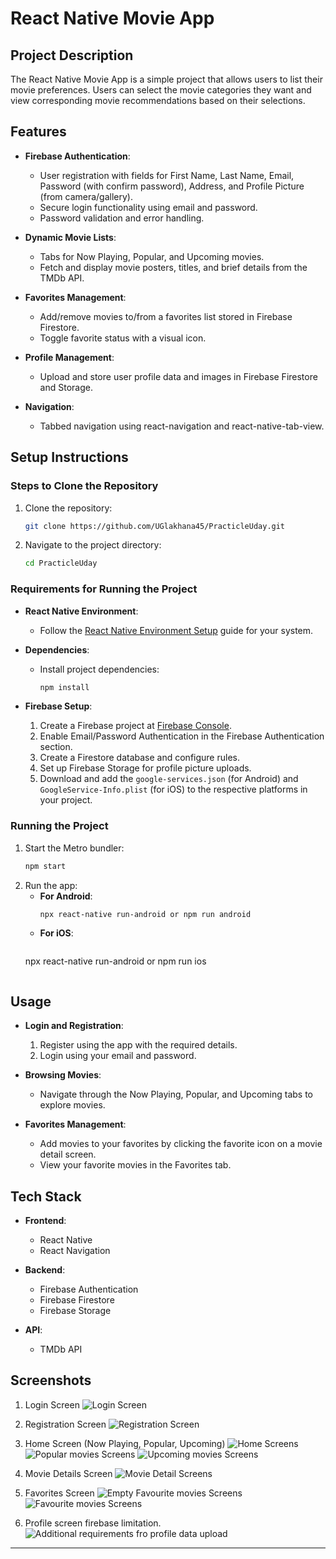 # React Native Movie App

## Project Description
The React Native Movie App is a simple project that allows users to list their movie preferences. Users can select the movie categories they want and view corresponding movie recommendations based on their selections.

## Features
- **Firebase Authentication**:
  - User registration with fields for First Name, Last Name, Email, Password (with confirm password), Address, and Profile Picture (from camera/gallery).
  - Secure login functionality using email and password.
  - Password validation and error handling.

- **Dynamic Movie Lists**:
  - Tabs for Now Playing, Popular, and Upcoming movies.
  - Fetch and display movie posters, titles, and brief details from the TMDb API.

- **Favorites Management**:
  - Add/remove movies to/from a favorites list stored in Firebase Firestore.
  - Toggle favorite status with a visual icon.

- **Profile Management**:
  - Upload and store user profile data and images in Firebase Firestore and Storage.

- **Navigation**:
  - Tabbed navigation using react-navigation and react-native-tab-view.

## Setup Instructions

### Steps to Clone the Repository
1. Clone the repository:
   ```bash
   git clone https://github.com/UGlakhana45/PracticleUday.git
   ```
2. Navigate to the project directory:
   ```bash
   cd PracticleUday
   ```

### Requirements for Running the Project

- **React Native Environment**:
  - Follow the [React Native Environment Setup](https://reactnative.dev/docs/environment-setup) guide for your system.

- **Dependencies**:
  - Install project dependencies:
    ```bash
    npm install
    ```

- **Firebase Setup**:
  1. Create a Firebase project at [Firebase Console](https://console.firebase.google.com/).
  2. Enable Email/Password Authentication in the Firebase Authentication section.
  3. Create a Firestore database and configure rules.
  4. Set up Firebase Storage for profile picture uploads.
  5. Download and add the `google-services.json` (for Android) and `GoogleService-Info.plist` (for iOS) to the respective platforms in your project.

### Running the Project
1. Start the Metro bundler:
   ```bash
   npm start
   ```
2. Run the app:
   - **For Android**:
     ```bash
     npx react-native run-android or npm run android
     ```
   - **For iOS**:
     ```bash
    npx react-native run-android or npm run ios 
     ```

## Usage

- **Login and Registration**:
  1. Register using the app with the required details.
  2. Login using your email and password.

- **Browsing Movies**:
  - Navigate through the Now Playing, Popular, and Upcoming tabs to explore movies.

- **Favorites Management**:
  - Add movies to your favorites by clicking the favorite icon on a movie detail screen.
  - View your favorite movies in the Favorites tab.

## Tech Stack

- **Frontend**:
  - React Native
  - React Navigation

- **Backend**:
  - Firebase Authentication
  - Firebase Firestore
  - Firebase Storage
  
- **API**:
  - TMDb API

## Screenshots
1. Login Screen
![Login Screen](src/assets/OutputScreenShots/2faab6d4-3721-4f2a-b92a-e0aba07029fa.JPEG)

2. Registration Screen
![Registration Screen](src/assets/OutputScreenShots/cd6600d5-c7ee-411a-9c9d-16d283f7b37a.JPEG)

3. Home Screen (Now Playing, Popular, Upcoming)
![Home Screens](src/assets/OutputScreenShots/dad07c8b-818b-41fc-820c-8b6441c3185f.JPEG)
![Popular movies Screens](src/assets/OutputScreenShots/6567df01-23b2-4be7-8fa5-ff809e24dd7a.JPEG)
![Upcoming movies Screens](src/assets/OutputScreenShots/ff026dbe-870e-4190-b0bc-34aed9e85504.JPEG)

4. Movie Details Screen
![Movie Detail Screens](src/assets/OutputScreenShots/dd2e918b-7e48-4623-8b9d-4ddc33d364bb.JPEG)

5. Favorites Screen
![Empty Favourite movies Screens](src/assets/OutputScreenShots/1f7a95cf-f4dc-499b-899e-3387425f70a5.JPEG)
![Favourite movies Screens](src/assets/OutputScreenShots/cd2b3b6c-f63c-4784-8346-294f6e21b484.JPEG)

6. Profile screen firebase limitation.
![Additional requirements fro profile data upload](src/assets/OutputScreenShots/issueWithFileUpload.png)

---

